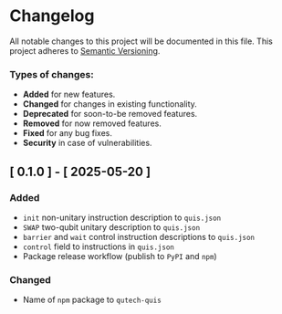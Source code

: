 # Changelog

All notable changes to this project will be documented in this file.
This project adheres to [Semantic Versioning](http://semver.org/).

### Types of changes:
* **Added** for new features.
* **Changed** for changes in existing functionality.
* **Deprecated** for soon-to-be removed features.
* **Removed** for now removed features.
* **Fixed** for any bug fixes.
* **Security** in case of vulnerabilities.


## [ 0.1.0 ] - [ 2025-05-20 ]

### Added

- `init` non-unitary instruction description to `quis.json`
- `SWAP` two-qubit unitary description to `quis.json`
- `barrier` and `wait` control instruction descriptions to `quis.json`
- `control` field to instructions in `quis.json`
- Package release workflow (publish to `PyPI` and `npm`)

### Changed

- Name of `npm` package to `qutech-quis`
